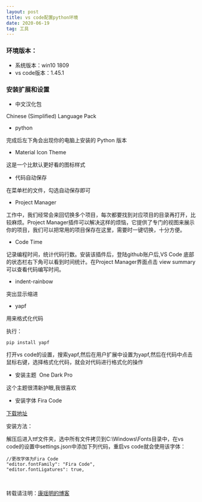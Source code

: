 ```yaml
---
layout: post
title: vs code配置python环境
date: 2020-06-19
tag: 工具
---
```




### 环境版本：
- 系统版本：win10 1809
- vs code版本：1.45.1

### 安装扩展和设置
- 中文汉化包

Chinese (Simplified) Language Pack 

- python

完成后左下角会出现你的电脑上安装的 Python 版本

- Material Icon Theme   

这是一个比默认更好看的图标样式

- 代码自动保存

在菜单栏的文件，勾选自动保存即可

- Project Manager

工作中，我们经常会来回切换多个项目，每次都要找到对应项目的目录再打开，比较麻烦。Project Manager插件可以解决这样的烦恼，它提供了专门的视图来展示你的项目，我们可以把常用的项目保存在这里，需要时一键切换，十分方便。

- Code Time

记录编程时间，统计代码行数。安装该插件后，登陆github账户后,VS Code 底部的状态栏右下角可以看到时间统计。在Project Manager界面点击 view summary可以查看代码编写时间。

- indent-rainbow  

突出显示缩进

- yapf   

用来格式化代码

执行：

    pip install yapf 

打开vs code的设置，搜索yapf,然后在用户扩展中设置为yapf,然后在代码中点击鼠标右键，选择格式化代码，就会对代码进行格式化的操作

- 安装主题  One Dark Pro

这个主题很清新护眼,我很喜欢

- 安装字体 Fira Code

[下载地址](https://github.com/tonsky/FiraCode)

安装方法：

解压后进入ttf文件夹，选中所有文件拷贝到C:\Windows\Fonts目录中，在vs code的设置中settings.json中添加下列代码，重启vs code就会使用该字体：

    //更改字体为Fira Code
    "editor.fontFamily": "Fira Code",
    "editor.fontLigatures": true,
<br>

转载请注明：[康瑶明的博客](https://luckykang.github.io) 







